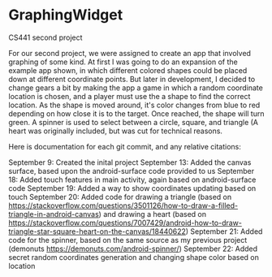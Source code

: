 # GraphingWidget
CS441 second project

For our second project, we were assigned to create an app that involved graphing of some kind. At first I was going to do an expansion of the example app shown, in which different colored shapes could be placed down at different coordinate points. But later in development, I decided to change gears a bit by making the app a game in which a random coordinate location is chosen, and a player must use the a shape to find the correct location. As the shape is moved around, it's color changes from blue to red depending on how close it is to the target. Once reached, the shape will turn green. A spinner is used to select between a circle, square, and triangle (A heart was originally included, but was cut for technical reasons.

Here is documentation for each git commit, and any relative citations:

September 9: Created the inital project
September 13: Added the canvas surface, based upon the android-surface code provided to us
September 18: Added touch features in main activity, again based on android-surface code
September 19: Added a way to show coordinates updating based on touch
September 20: Added code for drawing a triangle (based on https://stackoverflow.com/questions/3501126/how-to-draw-a-filled-triangle-in-android-canvas) and drawing a heart (based on https://stackoverflow.com/questions/7007429/android-how-to-draw-triangle-star-square-heart-on-the-canvas/18440622)
September 21: Added code for the spinner, based on the same source as my previous project (demonuts https://demonuts.com/android-spinner/)
September 22: Added secret random coordinates generation and changing shape color based on location
